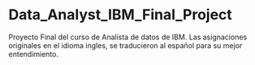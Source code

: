 # Data_Analyst_IBM_Final_Project
Proyecto Final del curso de Analista de datos de IBM.
Las asignaciones originales en el idioma ingles, se traducieron al español para su mejor entendimiento.


